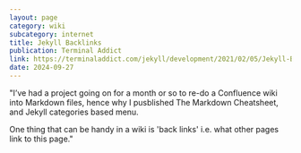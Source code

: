 ```yaml
---
layout: page
category: wiki
subcategory: internet
title: Jekyll Backlinks
publication: Terminal Addict
link: https://terminaladdict.com/jekyll/development/2021/02/05/Jekyll-Backlinks.html
date: 2024-09-27
---
```


"I’ve had a project going on for a month or so to re-do a Confluence wiki into Markdown files, hence why I pusblished The Markdown Cheatsheet, and Jekyll categories based menu.

One thing that can be handy in a wiki is 'back links' i.e. what other pages link to this page."
